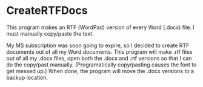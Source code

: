 # CreateRTFDocs
This program makes an RTF (WordPad) version of every Word (.docx) file. I must manually copy/paste the text.

My MS subscription was soon going to expire, so I decided to create RTF documents out of all my Word documents. This program will make .rtf files out of all my .docx files, open both the .docx and .rtf versions so that I can do the copy/past manually. (Programatically copy/pasting causes the font to get messed up.) When done, the program will move the .docx versions to a backup location.
